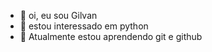 - 👋 oi, eu sou Gilvan
- 👀 estou interessado em python
- 🌱 Atualmente estou aprendendo git e github
  

<!---
GCSDN/GCSDN is a ✨ special ✨ repository because its `README.md` (this file) appears on your GitHub profile.
You can click the Preview link to take a look at your changes.
--->
